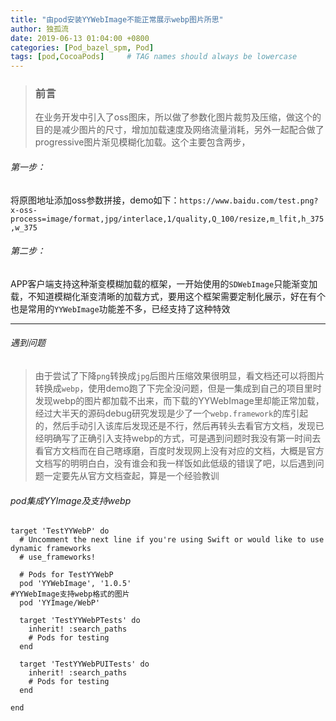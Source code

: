 ```yaml
---
title: "由pod安装YYWebImage不能正常展示webp图片所思"
author: 独孤流
date: 2019-06-13 01:04:00 +0800
categories: [Pod_bazel_spm, Pod]
tags: [pod,CocoaPods]     # TAG names should always be lowercase
---
```


>### 前言 
>在业务开发中引入了oss图床，所以做了参数化图片裁剪及压缩，做这个的目的是减少图片的尺寸，增加加载速度及网络流量消耗，另外一起配合做了progressive图片渐见模糊化加载。这个主要包含两步，

###### 第一步：
将原图地址添加oss参数拼接，demo如下：`https://www.baidu.com/test.png?x-oss-process=image/format,jpg/interlace,1/quality,Q_100/resize,m_lfit,h_375,w_375`

###### 第二步：
APP客户端支持这种渐变模糊加载的框架，一开始使用的`SDWebImage`只能渐变加载，不知道模糊化渐变清晰的加载方式，要用这个框架需要定制化展示，好在有个也是常用的`YYWebImage`功能差不多，已经支持了这种特效

---
###### 遇到问题
> 由于尝试了下降`png`转换成`jpg`后图片压缩效果很明显，看文档还可以将图片转换成`webp`，使用demo跑了下完全没问题，但是一集成到自己的项目里时发现webp的图片都加载不出来，而下载的YYWebImage里却能正常加载，经过大半天的源码debug研究发现是少了一个`webp.framework`的库引起的，然后手动引入该库后发现还是不行，然后再转头去看官方文档，发现已经明确写了正确引入支持webp的方式，可是遇到问题时我没有第一时间去看官方文档而在自己瞎琢磨，百度时发现网上没有对应的文档，大概是官方文档写的明明白白，没有谁会和我一样饭如此低级的错误了吧，以后遇到问题一定要先从官方文档查起，算是一个经验教训

###### pod集成YYImage及支持webp
```
target 'TestYYWebP' do
  # Uncomment the next line if you're using Swift or would like to use dynamic frameworks
  # use_frameworks!

  # Pods for TestYYWebP
  pod 'YYWebImage', '1.0.5'
#YYWebImage支持webp格式的图片
  pod 'YYImage/WebP'

  target 'TestYYWebPTests' do
    inherit! :search_paths
    # Pods for testing
  end

  target 'TestYYWebPUITests' do
    inherit! :search_paths
    # Pods for testing
  end

end
```